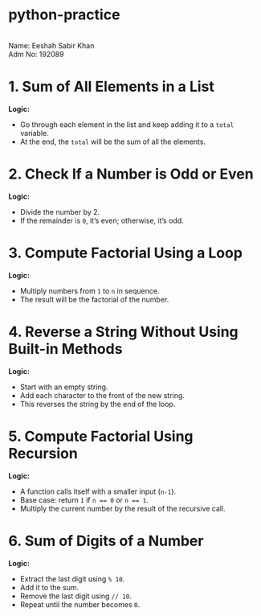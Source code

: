 # python-practice
<br>
Name: Eeshah Sabir Khan 
<br>
Adm No: 192089

# 1. Sum of All Elements in a List
**Logic:**  
- Go through each element in the list and keep adding it to a `total` variable.
- At the end, the `total` will be the sum of all the elements.


# 2. Check If a Number is Odd or Even
**Logic:**  
- Divide the number by 2.
- If the remainder is `0`, it’s even; otherwise, it’s odd.


# 3. Compute Factorial Using a Loop
**Logic:**  
- Multiply numbers from `1` to `n` in sequence.
- The result will be the factorial of the number.


# 4. Reverse a String Without Using Built-in Methods
**Logic:**  
- Start with an empty string.
- Add each character to the front of the new string.
- This reverses the string by the end of the loop.


# 5. Compute Factorial Using Recursion
**Logic:**  
- A function calls itself with a smaller input (`n-1`).
- Base case: return `1` if `n == 0` or `n == 1`.
- Multiply the current number by the result of the recursive call.


# 6. Sum of Digits of a Number
**Logic:**  
- Extract the last digit using `% 10`.
- Add it to the sum.
- Remove the last digit using `// 10`.
- Repeat until the number becomes `0`.


